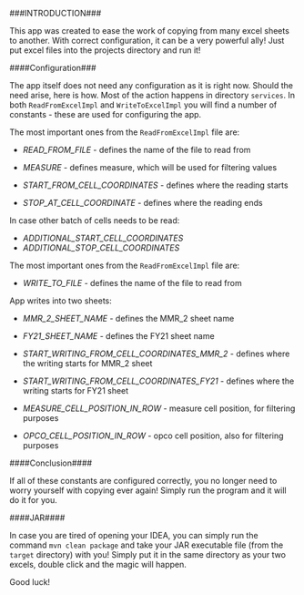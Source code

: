 ###INTRODUCTION###

This app was created to ease the work of copying from many excel sheets to another. With correct configuration, it can be a very powerful ally! Just put excel files into the projects directory and run it!

####Configuration###

The app itself does not need any configuration as it is right now. Should the need arise, here is how.
Most of the action happens in directory `services`. In both `ReadFromExcelImpl` and `WriteToExcelImpl` you will find a number of constants - these are used for configuring the app.

The most important ones from the `ReadFromExcelImpl` file are:
- *READ_FROM_FILE* - defines the name of the file to read from
- *MEASURE* - defines measure, which will be used for filtering values

-  *START_FROM_CELL_COORDINATES* - defines where the reading starts
-    *STOP_AT_CELL_COORDINATE* - defines where the reading ends

In case other batch of cells needs to be read:
-   *ADDITIONAL_START_CELL_COORDINATES* 
-   *ADDITIONAL_STOP_CELL_COORDINATES*

The most important ones from the `ReadFromExcelImpl` file are:

-    *WRITE_TO_FILE* - defines the name of the file to read from

App writes into two sheets:
-   *MMR_2_SHEET_NAME* - defines the MMR_2 sheet name
-   *FY21_SHEET_NAME* - defines the FY21 sheet name

-    *START_WRITING_FROM_CELL_COORDINATES_MMR_2* - defines where the writing starts for MMR_2 sheet
-    *START_WRITING_FROM_CELL_COORDINATES_FY21* - defines where the writing starts for FY21 sheet

-    *MEASURE_CELL_POSITION_IN_ROW* - measure cell position, for filtering purposes
-    *OPCO_CELL_POSITION_IN_ROW* - opco cell position, also for filtering purposes
    
    
####Conclusion####

If all of these constants are configured correctly, you no longer need to worry yourself with copying ever again! Simply run the program and it will do it for you.

####JAR####

In case you are tired of opening your IDEA, you can simply run the command `mvn clean package` and take your JAR executable file (from the `target` directory) with you! Simply put it in the same directory as your two excels, double click and the magic will happen.

Good luck!
